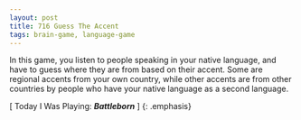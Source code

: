 ```yaml
---
layout: post
title: 716 Guess The Accent
tags: brain-game, language-game
---
```

In this game, you listen to people speaking in your native language, and have to guess where they are from based on their accent.  Some are regional accents from your own country, while other accents are from other countries by people who have your native language as a second language.

[ Today I Was Playing: ***Battleborn*** ]
{: .emphasis}